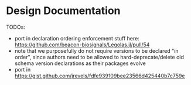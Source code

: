 # Design Documentation

TODOs:

- port in declaration ordering enforcement stuff here: https://github.com/beacon-biosignals/Legolas.jl/pull/54
- note that we purposefully do not require versions to be declared "in order", since authors need to be allowed to hard-deprecate/delete old schema version declarations as their packages evolve
- port in https://gist.github.com/jrevels/fdfe939109bee23566d425440b7c759e
